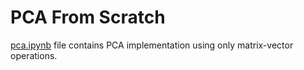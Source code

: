 # PCA From Scratch 

[pca.ipynb](https://github.com/sukhitashvili/pca_tutorial/blob/master/pca.ipynb) file contains PCA implementation using only matrix-vector operations.
